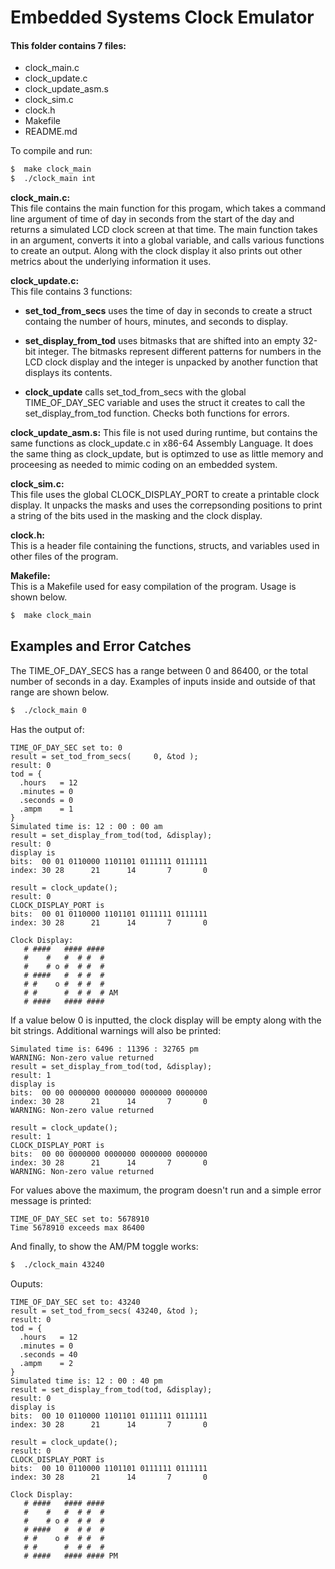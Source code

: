 # Embedded Systems Clock Emulator  

#### This folder contains 7 files:  
- clock_main.c
- clock_update.c
- clock_update_asm.s
- clock_sim.c
- clock.h
- Makefile
- README.md  

To compile and run:  
```bash
$  make clock_main
$  ./clock_main int
```  

**clock_main.c:**  
This file contains the main function for this progam, which takes a command line argument of time of day in seconds from the start of the day and returns a simulated LCD clock screen at that time. The main function takes in an argument, converts it into a global variable, and calls various functions to create an output. Along with the clock display it also prints out other metrics about the underlying information it uses.



**clock_update.c:**  
This file contains 3 functions:  

- **set_tod_from_secs** uses the time of day in seconds to create a struct containg the number of hours, minutes, and seconds to display.   

- **set_display_from_tod** uses bitmasks that are shifted into an empty 32-bit integer. The bitmasks represent different patterns for numbers in the LCD clock display   and the integer is unpacked by another function that displays its contents.  
  
- **clock_update** calls set_tod_from_secs with the global TIME_OF_DAY_SEC variable and uses the struct it creates to call the set_display_from_tod function. Checks both functions for errors.

**clock_update_asm.s:**
This file is not used during runtime, but contains the same functions as clock_update.c in x86-64 Assembly Language. It does the same thing as clock_update, but is optimzed to use as little memory and proceesing as needed to mimic coding on an embedded system.

**clock_sim.c:**  
This file uses the global CLOCK_DISPLAY_PORT to create a printable clock display. It unpacks the masks and uses the correpsonding positions to print a string of the bits used in the masking and the clock display.

**clock.h:**  
This is a header file containing the functions, structs, and variables used in other files of the program.

**Makefile:**  
This is a Makefile used for easy compilation of the program. Usage is shown below.  
```bash
$  make clock_main
```

## Examples and Error Catches  

The TIME_OF_DAY_SECS has a range between 0 and 86400, or the total number of seconds in a day. Examples of inputs inside and outside of that range are shown below.
```bash
$  ./clock_main 0
```
Has the output of:
```
TIME_OF_DAY_SEC set to: 0
result = set_tod_from_secs(     0, &tod );
result: 0
tod = {
  .hours   = 12
  .minutes = 0
  .seconds = 0
  .ampm    = 1
}
Simulated time is: 12 : 00 : 00 am
result = set_display_from_tod(tod, &display);
result: 0
display is
bits:  00 01 0110000 1101101 0111111 0111111
index: 30 28      21      14       7       0

result = clock_update();
result: 0
CLOCK_DISPLAY_PORT is
bits:  00 01 0110000 1101101 0111111 0111111
index: 30 28      21      14       7       0

Clock Display:
   # ####   #### ####
   #    #   #  # #  #
   #    # o #  # #  #
   # ####   #  # #  #
   # #    o #  # #  #
   # #      #  # #  # AM
   # ####   #### ####
```
If a value below 0 is inputted, the clock display will be empty along with the bit strings. Additional warnings will also be printed: 
```
Simulated time is: 6496 : 11396 : 32765 pm   
WARNING: Non-zero value returned
result = set_display_from_tod(tod, &display);
result: 1
display is
bits:  00 00 0000000 0000000 0000000 0000000 
index: 30 28      21      14       7       0 
WARNING: Non-zero value returned

result = clock_update();
result: 1
CLOCK_DISPLAY_PORT is
bits:  00 00 0000000 0000000 0000000 0000000 
index: 30 28      21      14       7       0 
WARNING: Non-zero value returned
```

For values above the maximum, the program doesn't run and a simple error message is printed:
```
TIME_OF_DAY_SEC set to: 5678910
Time 5678910 exceeds max 86400
```

And finally, to show the AM/PM toggle works:  

```bash
$  ./clock_main 43240
```
Ouputs:
```
TIME_OF_DAY_SEC set to: 43240
result = set_tod_from_secs( 43240, &tod );
result: 0
tod = {
  .hours   = 12
  .minutes = 0
  .seconds = 40
  .ampm    = 2
}
Simulated time is: 12 : 00 : 40 pm
result = set_display_from_tod(tod, &display);
result: 0
display is
bits:  00 10 0110000 1101101 0111111 0111111
index: 30 28      21      14       7       0

result = clock_update();
result: 0
CLOCK_DISPLAY_PORT is
bits:  00 10 0110000 1101101 0111111 0111111
index: 30 28      21      14       7       0

Clock Display:
   # ####   #### ####
   #    #   #  # #  #
   #    # o #  # #  #
   # ####   #  # #  #
   # #    o #  # #  #
   # #      #  # #  #
   # ####   #### #### PM
```
